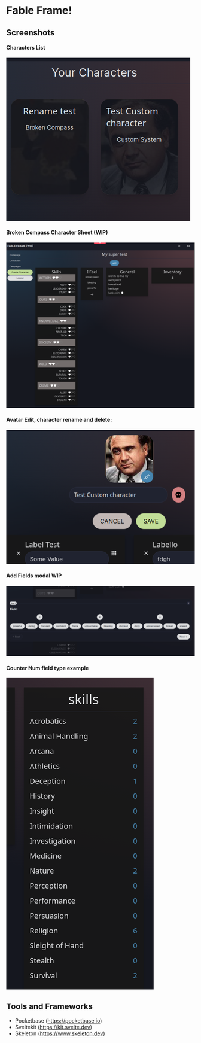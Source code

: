# Fable Frame!

## Screenshots
#### Characters List
![Example Screenshot](screenshots/CharactersList.png)

#### Broken Compass Character Sheet (WIP)
![Example Screenshot](screenshots/BCCharSheetWIP.png)

#### Avatar Edit, character rename and delete:
![Example Screenshot](screenshots/CharacterAvatar.png)

#### Add Fields modal WIP
![Example Screenshot](screenshots/AddFieldsModal.png)

#### Counter Num field type example
![Example Screenshot](screenshots/CounterNumField.png)

## Tools and Frameworks
- Pocketbase (https://pocketbase.io)
- Sveltekit (https://kit.svelte.dev)
- Skeleton (https://www.skeleton.dev)
